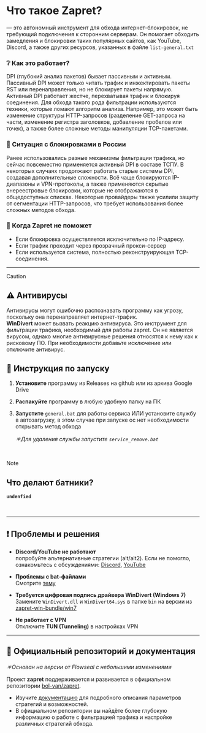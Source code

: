 # **Что такое Zapret?**
— это автономный инструмент для обхода интернет-блокировок, не требующий подключения к сторонним серверам. Он помогает обходить замедления и блокировки таких популярных сайтов, как YouTube, Discord, а также других ресурсов, указанных в файле `list-general.txt`

### ❔ Как это работает?  
DPI (глубокий анализ пакетов) бывает пассивным и активным. Пассивный DPI может только читать трафик и инжектировать пакеты RST или перенаправления, но не блокирует пакеты напрямую. Активный DPI работает жестче, перехватывая трафик и блокируя соединения. Для обхода такого рода фильтрации используются техники, которые ломают алгоритм анализа. Например, это может быть изменение структуры HTTP-запросов (разделение GET-запроса на части, изменение регистра заголовков, добавление пробелов или точек), а также более сложные методы манипуляции TCP-пакетами.

### 🚩 Ситуация с блокировками в **России**
Ранее использовались разные механизмы фильтрации трафика, но сейчас повсеместно применяется активный DPI в составе ТСПУ. В некоторых случаях продолжают работать старые системы DPI, создавая дополнительные сложности. Всё чаще блокируются IP-диапазоны и VPN-протоколы, а также применяются скрытые внереестровые блокировки, которые не отображаются в общедоступных списках. Некоторые провайдеры также усилили защиту от сегментации HTTP-запросов, что требует использования более сложных методов обхода.

### 🚫 Когда **Zapret** не поможет  
- Если блокировка осуществляется исключительно по IP-адресу.
- Если трафик проходит через прозрачный прокси-сервер
- Если используется система, полностью реконструирующая TCP-соединения.

---

> [!CAUTION]
> ## ⚠️ Антивирусы
>
> Антивирусы могут ошибочно распознавать программу как угрозу, поскольку она перенаправляет интернет-трафик.  
> **WinDivert** может вызвать реакцию антивируса. Это инструмент для фильтрации трафика, необходимый для работы zapret. Он не является вирусом, однако многие антивирусные решения относятся к нему как к рисковому ПО.
> При необходимости добавьте исключение или отключите антивирус.

## 🚀 Инструкция по запуску

1. **Установите** программу из Releases на github или из архива Google Drive
2. **Распакуйте** программу в любую удобную папку на ПК  
3. **Запустите** `general.bat` для работы сервиса ИЛИ установите службу в автозагрузку, в этом случае при запуске ос нет необходимости открывать метод обхода

   *＊Для удаления службы запустите `service_remove.bat`*

<br>

> [!NOTE]
> ## Что делают батники?
> **`undenfied`**

<br>

---

## ❗ Проблемы и решения

- **Discord/YouTube не работают**  
 попробуйте альтернативные стратегии (alt/alt2). Если не помогло, ознакомьтесь с обсуждениями: [Discord](https://github.com/Flowseal/zapret-discord-youtube/discussions/252), [YouTube](https://github.com/Flowseal/zapret-discord-youtube/discussions/251)

- **Проблемы с bat-файлами**  
  Смотрите [тему](https://github.com/Flowseal/zapret-discord-youtube/issues/522)

- **Требуется цифровая подпись драйвера WinDivert (Windows 7)**  
  Замените `WinDivert.dll` и `WinDivert64.sys` в папке `bin` на версии из [zapret-win-bundle/win7](https://github.com/bol-van/zapret-win-bundle/tree/master/win7)

- **Не работает с VPN**  
  Отключите **TUN (Tunneling)** в настройках VPN
  
---

## 🔗 Официальный репозиторий и документация

*＊Основан на версии от Flowseal с небольшими изменениями*

Проект **zapret** поддерживается и развивается в официальном репозитории [bol-van/zapret](https://github.com/bol-van/zapret).  
- Изучите [документацию](https://github.com/bol-van/zapret/tree/master) для подробного описания параметров стратегий и возможностей.  
- В официальном репозитории вы найдёте более глубокую информацию о работе с фильтрацией трафика и настройке различных стратегий обхода.
